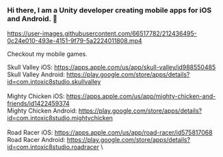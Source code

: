 ### Hi there, I am a Unity developer creating mobile apps for iOS and Android. 👋

https://user-images.githubusercontent.com/66517782/212436495-0c24e010-493e-4151-9f79-5a2224011808.mp4

Checkout my mobile games.

Skull Valley iOS:       https://apps.apple.com/us/app/skull-valley/id988550485 \
Skull Valley Android:   https://play.google.com/store/apps/details?id=com.intoxic8studio.skullvalley \
\
Mighty Chicken iOS:     https://apps.apple.com/us/app/mighty-chicken-and-friends/id1422459374 \
Mighty Chicken Android: https://play.google.com/store/apps/details?id=com.intoxic8studio.mightychicken \
\
Road Racer iOS:         https://apps.apple.com/us/app/road-racer/id575817068 \
Road Racer Android:     https://play.google.com/store/apps/details?id=com.intoxic8studio.roadracer \

<!--
**criffle629/criffle629** is a ✨ _special_ ✨ repository because its `README.md` (this file) appears on your GitHub profile.

Here are some ideas to get you started:

- 🔭 I’m currently working on ...
- 🌱 I’m currently learning ...
- 👯 I’m looking to collaborate on ...
- 🤔 I’m looking for help with ...
- 💬 Ask me about ...
- 📫 How to reach me: ...
- 😄 Pronouns: ...
- ⚡ Fun fact: ...
-->
